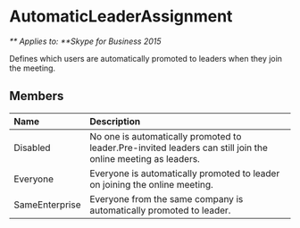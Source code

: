 
# AutomaticLeaderAssignment


_** Applies to: **Skype for Business 2015_

Defines which users are automatically promoted to leaders when they join the meeting.
            
## Members



|**Name**|**Description**|
|:-----|:-----|
|Disabled|No one is automatically promoted to leader.Pre-invited leaders can still join the online meeting as leaders.|
|Everyone|Everyone is automatically promoted to leader on joining the online meeting.|
|SameEnterprise|Everyone from the same company is automatically promoted to leader.|
